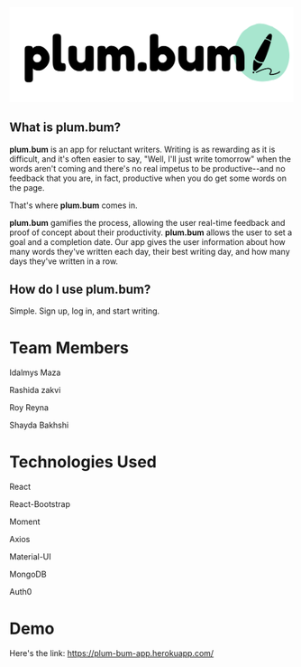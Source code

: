 ![Plumbum Logo](/public/assets/images/plumbum-main.png)

## What is plum.bum?

**plum.bum** is an app for reluctant writers. Writing is as rewarding as it is difficult, and it's often easier to say, "Well, I'll just write tomorrow" when the words aren't coming and there's no real impetus to be productive--and no feedback that you are, in fact, productive when you do get some words on the page.

That's where **plum.bum** comes in.

**plum.bum** gamifies the process, allowing the user real-time feedback and proof of concept about their productivity. **plum.bum** allows the user to set a goal and a completion date. Our app gives the user information about how many words they've written each day, their best writing day, and how many days they've written in a row.

## How do I use plum.bum?

Simple. Sign up, log in, and start writing.


# Team Members
Idalmys Maza

Rashida zakvi

Roy Reyna

Shayda Bakhshi

# Technologies Used

React

React-Bootstrap

Moment

Axios

Material-UI

MongoDB

Auth0

# Demo

Here's the link: https://plum-bum-app.herokuapp.com/
